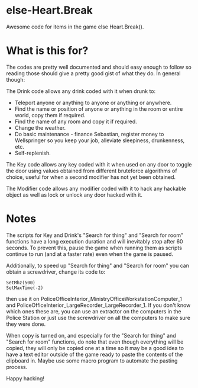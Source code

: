 # else-Heart.Break
Awesome code for items in the game else Heart.Break().

# What is this for?
The codes are pretty well documented and should easy enough to follow so reading those should give a pretty good gist of what they do. In general though:

The Drink code allows any drink coded with it when drunk to:
* Teleport anyone or anything to anyone or anything or anywhere.
* Find the name or position of anyone or anything in the room or entire world, copy them if required.
* Find the name of any room and copy it if required.
* Change the weather.
* Do basic maintenance - finance Sebastian, register money to Wellspringer so you keep your job, alleviate sleepiness, drunkenness, etc.
* Self-replenish.

The Key code allows any key coded with it when used on any door to toggle the door using values obtained from different bruteforce algorithms of choice, useful for when a second modifier has not yet been obtained.

The Modifier code allows any modifier coded with it to hack any hackable object as well as lock or unlock any door hacked with it.

# Notes
The scripts for Key and Drink's "Search for thing" and "Search for room" functions have a long execution duration and will inevitably stop after 60 seconds. To prevent this, pause the game when running them as scripts continue to run (and at a faster rate) even when the game is paused.

Additionally, to speed up "Search for thing" and "Search for room" you can obtain a screwdriver, change its code to:

```
SetMhz(500)
SetMaxTime(-2)
```

then use it on PoliceOfficeInterior_MinistryOfficeWorkstationComputer_1 and PoliceOfficeInterior_LargeRecorder_LargeRecorder_1. If you don't know which ones these are, you can use an extractor on the computers in the Police Station or just use the screwdriver on all the computers to make sure they were done.

When copy is turned on, and especially for the "Search for thing" and "Search for room" functions, do note that even though everything will be copied, they will only be copied one at a time so it may be a good idea to have a text editor outside of the game ready to paste the contents of the clipboard in. Maybe use some macro program to automate the pasting process.

Happy hacking!
